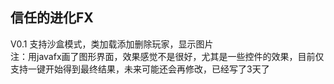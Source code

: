信任的进化FX
-----------------
V0.1 支持沙盒模式，类加载添加删除玩家，显示图片
<br>
注：用javafx画了图形界面，效果感觉不是很好，尤其是一些控件的效果，目前仅支持一键开始得到最终结果，未来可能还会再修改，已经写了3天了

